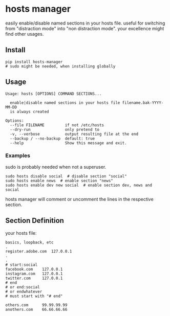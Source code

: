 
# hosts manager

easily enable/disable named sections in your hosts file.
useful for switching from "distraction mode" into "non distraction mode". 
your excellence might find other usages.

## Install

    pip install hosts-manager
    # sudo might be needed, when installing globally

## Usage

```
Usage: hosts [OPTIONS] COMMAND SECTIONS...

  enable|disable named sections in your hosts file filename.bak-YYYY-MM-DD
  is always created

Options:
  --file FILENAME         if not /etc/hosts
  --dry-run               only pretend to
  -v, --verbose           output resulting file at the end
  --backup / --no-backup  default: true
  --help                  Show this message and exit.
```

### Examples

sudo is probably needed when not a superuser.

```
sudo hosts disable social  # disable section "social" 
sudo hosts enable news  # enable section "news" 
sudo hosts enable dev new social  # enable section dev, news and social
```

hosts manager will comment or uncomment the lines in the respective section.


## Section Definition

your hosts file:

``` 
basics, loopback, etc
.
register.adobe.com  127.0.0.1
.
.
# start:social
facebook.com    127.0.0.1
instagram.com   127.0.0.1
twitter.com     127.0.0.1
# end  
# or end:social
# or endwhatever
# must start with "# end"

others.com      99.99.99.99
anothers.com    66.66.66.66
